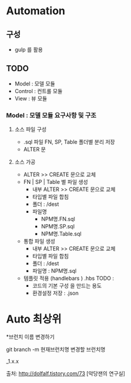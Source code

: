 # Automation

## 구성
- gulp 를 활용


## TODO
- Model : 모델 모듈
- Control : 컨트롤 모듈
- View : 뷰 모듈



### Model : 모델 모듈 요구사항 및 구조

1. 소스 파일 구성
    - .sql 파일 FN, SP, Table 폴더별 분리 저장 
    - ALTER 문

2. 소스 가공
    - ALTER >> CREATE 문으로 교체
    - FN | SP | Table 별 파일 생성
        + 내부 ALTER >> CREATE 문으로 교체
        + 타입별 파일 합침
        + 폴더 : /dest
        + 파일명 
            * NPM명.FN.sql
            * NPM명.SP.sql
            * NPM명.Table.sql
    - 통합 파일 생성
        + 내부 ALTER >> CREATE 문으로 교체
        + 타입별 파일 합침 
        + 폴더 : /dest           
        + 파일명 : NPM명.sql
    - 템플릿 적용 (handlebars )  .hbs       TODO :
        + 코드의 기본 구성 을 만드는 용도
        + 환경설정 저장 : .json

# Auto 최상위

*브런치 이름 변경하기

git branch -m 현재브런치명 변경할 브런치명

_1.x.x


출처: http://dolfalf.tistory.com/73 [악당잰의 연구실]
